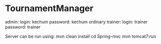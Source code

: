 # TournamentManager

admin:
login: kechum
password: kechum
ordinary trainer:
login: trainer
password: trainer

Server can be run using:
mvn clean install
cd Spring-mvc
mvn tomcat7:run
